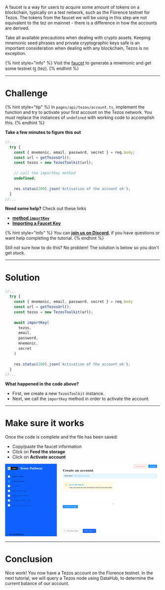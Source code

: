 A faucet is a way for users to acquire some amount of tokens on a blockchain, typically on a test network, such as the Florence testnet for Tezos. The tokens from the faucet we will be using in this step are not equivalent to the tez on mainnet - there is a difference in how the accounts are derived. 

Take all available precautions when dealing with crypto assets. Keeping mnemonic seed phrases and private cryptographic keys safe is an important consideration when dealing with any blockchain, Tezos is no exception. 

{% hint style="info" %}
Visit the [faucet](https://faucet.tzalpha.net/) to generate a mnemonic and get some testnet ꜩ (tez).
{% endhint %} 

------------------------

# Challenge

{% hint style="tip" %}
In `pages/api/tezos/account.ts`, implement the function and try to activate your first account on the Tezos network. You must replace the instances of `undefined` with working code to accomplish this.
{% endhint %}

**Take a few minutes to figure this out**

```typescript
//...
  try {
    const { mnemonic, email, password, secret } = req.body;
    const url = getTezosUrl();
    const tezos = new TezosToolkit(url);

    // call the importKey method
    undefined;

    res.status(200).json('Activation of the account ok');
  }
//...
```

**Need some help?** Check out these links
* [**method `importKey`**](https://tezostaquito.io/typedoc/modules/_taquito_signer.html#importkey)
* [**Importing a Faucet Key**](https://tezostaquito.io/docs/quick_start/#importing-a-faucet-key)  

{% hint style="info" %}
You can [**join us on Discord**](https://discord.gg/fszyM7K), if you have questions or want help completing the tutorial.
{% endhint %}

Still not sure how to do this? No problem! The solution is below so you don't get stuck.

------------------------

# Solution

```typescript
//...
  try {
    const { mnemonic, email, password, secret } = req.body
    const url = getTezosUrl();
    const tezos = new TezosToolkit(url);

    await importKey(
      tezos,
      email,
      password,
      mnemonic,
      secret
    )

    res.status(200).json('Activation of the account ok');
  }
//...
```

**What happened in the code above?**

* First, we create a new `TezosToolkit` instance.
* Next, we call the `importKey` method in order to activate the account.

------------------------

# Make sure it works

Once the code is complete and the file has been saved:
* Copy/paste the faucet information
* Click on **Feed the storage**
* Click on **Activate account**

![](../../../.gitbook/assets/pathways/tezos/tezos-account.gif)

-----------------------------

# Conclusion

Nice work! You now have a Tezos account on the Florence testnet. In the next tutorial, we will query a Tezos node using DataHub, to determine the current balance of our account.
